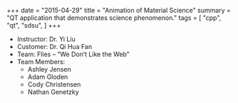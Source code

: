 +++
date = "2015-04-29"
title = "Animation of Material Science"
summary = "QT application that demonstrates science phenomenon."
tags = [
    "cpp",
    "qt",
    "sdsu",
]
+++

- Instructor: Dr. Yi Liu
- Customer: Dr. Qi Hua Fan
- Team: Flies – “We Don’t Like the Web”
- Team Members:
  - Ashley Jensen
  - Adam Gloden
  - Cody Christensen
  - Nathan Genetzky
